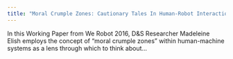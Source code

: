 ```yaml
---
title: "Moral Crumple Zones: Cautionary Tales In Human-Robot Interaction'"
---
```


In this Working Paper from We Robot 2016, D&S Researcher Madeleine Elish employs the concept of “moral crumple zones” within human-machine systems as a lens through which to think about...

